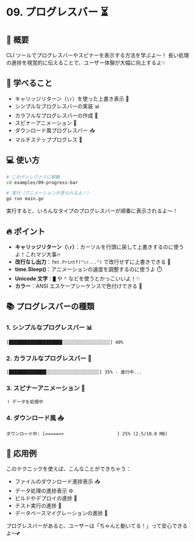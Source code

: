 # 09. プログレスバー ⏳

## 📖 概要

CLI ツールでプログレスバーやスピナーを表示する方法を学ぶよ〜！
長い処理の進捗を視覚的に伝えることで、ユーザー体験が大幅に向上するよ✨

## 🎯 学べること

- キャリッジリターン（`\r`）を使った上書き表示 🔄
- シンプルなプログレスバーの実装 📊
- カラフルなプログレスバーの作成 🌈
- スピナーアニメーション 🔄
- ダウンロード風プログレスバー 📥
- マルチステッププログレス 📝

## 💻 使い方

```bash
# このディレクトリに移動
cd examples/09-progress-bar

# 実行（アニメーションが見られるよ！）
go run main.go
```

実行すると、いろんなタイプのプログレスバーが順番に表示されるよ〜！

## 🔥 ポイント

- **キャリッジリターン（`\r`）**：カーソルを行頭に戻して上書きするのに使うよ！これマジ大事🔥
- **改行なし出力**：`fmt.Printf("\r...")` で改行せずに上書きできる 📌
- **time.Sleep()**：アニメーションの速度を調整するのに使うよ ⏱️
- **Unicode 文字**：`█` や `⠋` などを使うとかっこいいよ！✨
- **カラー**：ANSI エスケープシーケンスで色付けできる 🎨

## 📚 プログレスバーの種類

### 1. シンプルなプログレスバー 📊
```
[████████████████████░░░░░░░░░░░░░░░░░░] 40%
```

### 2. カラフルなプログレスバー 🌈
```
[██████████████░░░░░░░░░░░░░░░░░░░░] 35% - 進行中...
```

### 3. スピナーアニメーション 🔄
```
⠸ データを処理中
```

### 4. ダウンロード風 📥
```
ダウンロード中: [======>                    ] 25% (2.5/10.0 MB)
```

## 🎨 応用例

このテクニックを使えば、こんなことができちゃう：

- ファイルのダウンロード進捗表示 📥
- データ処理の進捗表示 ⚙️
- ビルドやデプロイの進捗 🚀
- テスト実行の進捗 🧪
- データベースマイグレーションの進捗 💾

プログレスバーがあると、ユーザーは「ちゃんと動いてる！」って安心できるよ〜💕
